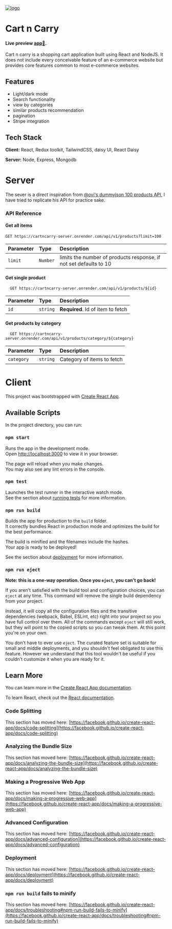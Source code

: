 
[![logo](https://i.postimg.cc/85rPf08q/20220926-120858-0001.png)](https://postimg.cc/qh4d9QvL)

# Cart n Carry

#### Live preview [app🚀](https://bit.ly/Cartncarry).
Cart n carry is a shopping cart application built using React and NodeJS. It does not include every conceivable feature of an e-commerce website but provides core features common to most e-commerce websites.


## Features

- Light/dark mode
- Search functionality
- view by categories
- similar products recommendation
- pagination
- Stripe integration


## Tech Stack

**Client:** React, Redux toolkit, TailwindCSS, daisy UI, React Daisy

**Server:** Node, Express, Mongodb


# Server
The sever is a direct inspiration from [@ovi's dummyjson 100 products API](https://github.com/Ovi/DummyJSON), 
I have tried to replicate his API for practice sake.


### API Reference

#### Get all items
```http
GET https://cartncarry-server.onrender.com/api/v1/products?limit=100
```
| Parameter | Type     | Description                |
| :-------- | :------- | :------------------------- |
| `limit` | `Number` | limits the number of products response, if not set defaults to 10 |

#### Get single product

```http
  GET https://cartncarry-server.onrender.com/api/v1/products/${id}
```

| Parameter | Type     | Description                       |
| :-------- | :------- | :-------------------------------- |
| `id`      | `string` | **Required**. Id of item to fetch |

#### Get products by category

```http
  GET https://cartncarry-server.onrender.com/api/v1/products/category/${category}
```

| Parameter | Type     | Description                       |
| :-------- | :------- | :-------------------------------- |
| `category`      | `string` |  Category of items to fetch |


# Client


This project was bootstrapped with [Create React App](https://github.com/facebook/create-react-app).

## Available Scripts

In the project directory, you can run:

### `npm start`

Runs the app in the development mode.\
Open [http://localhost:3000](http://localhost:3000) to view it in your browser.

The page will reload when you make changes.\
You may also see any lint errors in the console.

### `npm test`

Launches the test runner in the interactive watch mode.\
See the section about [running tests](https://facebook.github.io/create-react-app/docs/running-tests) for more information.

### `npm run build`

Builds the app for production to the `build` folder.\
It correctly bundles React in production mode and optimizes the build for the best performance.

The build is minified and the filenames include the hashes.\
Your app is ready to be deployed!

See the section about [deployment](https://facebook.github.io/create-react-app/docs/deployment) for more information.

### `npm run eject`

**Note: this is a one-way operation. Once you `eject`, you can't go back!**

If you aren't satisfied with the build tool and configuration choices, you can `eject` at any time. This command will remove the single build dependency from your project.

Instead, it will copy all the configuration files and the transitive dependencies (webpack, Babel, ESLint, etc) right into your project so you have full control over them. All of the commands except `eject` will still work, but they will point to the copied scripts so you can tweak them. At this point you're on your own.

You don't have to ever use `eject`. The curated feature set is suitable for small and middle deployments, and you shouldn't feel obligated to use this feature. However we understand that this tool wouldn't be useful if you couldn't customize it when you are ready for it.

## Learn More

You can learn more in the [Create React App documentation](https://facebook.github.io/create-react-app/docs/getting-started).

To learn React, check out the [React documentation](https://reactjs.org/).

### Code Splitting

This section has moved here: [https://facebook.github.io/create-react-app/docs/code-splitting](https://facebook.github.io/create-react-app/docs/code-splitting)

### Analyzing the Bundle Size

This section has moved here: [https://facebook.github.io/create-react-app/docs/analyzing-the-bundle-size](https://facebook.github.io/create-react-app/docs/analyzing-the-bundle-size)

### Making a Progressive Web App

This section has moved here: [https://facebook.github.io/create-react-app/docs/making-a-progressive-web-app](https://facebook.github.io/create-react-app/docs/making-a-progressive-web-app)

### Advanced Configuration

This section has moved here: [https://facebook.github.io/create-react-app/docs/advanced-configuration](https://facebook.github.io/create-react-app/docs/advanced-configuration)

### Deployment

This section has moved here: [https://facebook.github.io/create-react-app/docs/deployment](https://facebook.github.io/create-react-app/docs/deployment)

### `npm run build` fails to minify

This section has moved here: [https://facebook.github.io/create-react-app/docs/troubleshooting#npm-run-build-fails-to-minify](https://facebook.github.io/create-react-app/docs/troubleshooting#npm-run-build-fails-to-minify)
